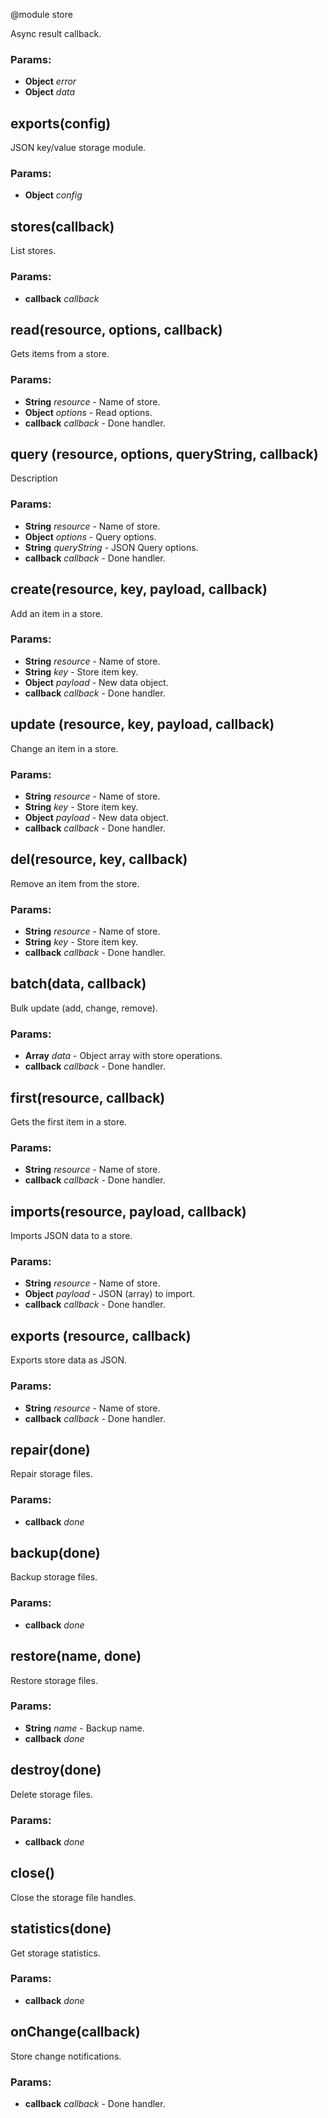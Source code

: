 

<!-- Start lib/store.module.js -->

@module store

Async result callback.

### Params: 

* **Object** *error* 
* **Object** *data* 

## exports(config)

JSON key/value storage module.

### Params: 

* **Object** *config* 

## stores(callback)

List stores.

### Params: 

* **callback** *callback* 

## read(resource, options, callback)

Gets items from a store.

### Params: 

* **String** *resource* - Name of store.
* **Object** *options* - Read options.
* **callback** *callback* - Done handler.

## query		(resource, options, queryString, callback)

Description

### Params: 

* **String** *resource* - Name of store.
* **Object** *options* - Query options.
* **String** *queryString* - JSON Query options.
* **callback** *callback* - Done handler.

## create(resource, key, payload, callback)

Add an item in a store.

### Params: 

* **String** *resource* - Name of store.
* **String** *key* - Store item key.
* **Object** *payload* - New data object.
* **callback** *callback* - Done handler.

## update		(resource, key, payload, callback)

Change an item in a store.

### Params: 

* **String** *resource* - Name of store.
* **String** *key* - Store item key.
* **Object** *payload* - New data object.
* **callback** *callback* - Done handler.

## del(resource, key, callback)

Remove an item from the store.

### Params: 

* **String** *resource* - Name of store.
* **String** *key* - Store item key.
* **callback** *callback* - Done handler.

## batch(data, callback)

Bulk update (add, change, remove).

### Params: 

* **Array** *data* - Object array with store operations.
* **callback** *callback* - Done handler.

## first(resource, callback)

Gets the first item in a store.

### Params: 

* **String** *resource* - Name of store.
* **callback** *callback* - Done handler.

## imports(resource, payload, callback)

Imports JSON data to a store.

### Params: 

* **String** *resource* - Name of store.
* **Object** *payload* - JSON (array) to import.
* **callback** *callback* - Done handler.

## exports		(resource, callback)

Exports store data as JSON.

### Params: 

* **String** *resource* - Name of store.
* **callback** *callback* - Done handler.

## repair(done)

Repair storage files.

### Params: 

* **callback** *done* 

## backup(done)

Backup storage files.

### Params: 

* **callback** *done* 

## restore(name, done)

Restore storage files.

### Params: 

* **String** *name* - Backup name.
* **callback** *done* 

## destroy(done)

Delete storage files.

### Params: 

* **callback** *done* 

## close()

Close the storage file handles.

## statistics(done)

Get storage statistics.

### Params: 

* **callback** *done* 

## onChange(callback)

Store change notifications.

### Params: 

* **callback** *callback* - Done handler.

<!-- End lib/store.module.js -->

